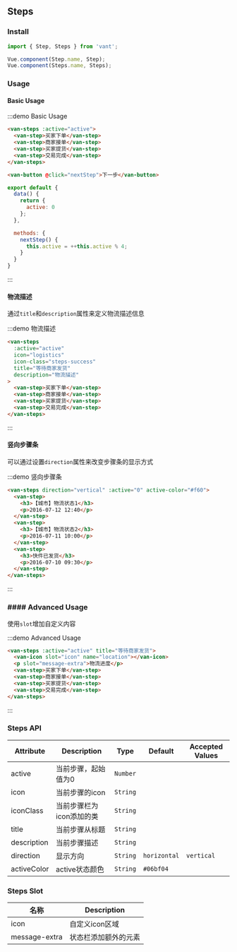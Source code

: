 <script>
export default {
  data() {
    return {
      active: 0
    };
  },

  methods: {
    nextStep() {
      this.active = ++this.active % 4;
    }
  }
}
</script>

## Steps

### Install
``` javascript
import { Step, Steps } from 'vant';

Vue.component(Step.name, Step);
Vue.component(Steps.name, Steps);
```

### Usage

#### Basic Usage

:::demo Basic Usage
```html
<van-steps :active="active">
  <van-step>买家下单</van-step>
  <van-step>商家接单</van-step>
  <van-step>买家提货</van-step>
  <van-step>交易完成</van-step>
</van-steps>

<van-button @click="nextStep">下一步</van-button>
```

```javascript
export default {
  data() {
    return {
      active: 0
    };
  },

  methods: {
    nextStep() {
      this.active = ++this.active % 4;
    }
  }
}
```
:::

#### 物流描述

通过`title`和`description`属性来定义物流描述信息

:::demo 物流描述
```html
<van-steps
  :active="active"
  icon="logistics"
  icon-class="steps-success"
  title="等待商家发货"
  description="物流描述"
>
  <van-step>买家下单</van-step>
  <van-step>商家接单</van-step>
  <van-step>买家提货</van-step>
  <van-step>交易完成</van-step>
</van-steps>
```
:::

#### 竖向步骤条

可以通过设置`direction`属性来改变步骤条的显示方式

:::demo 竖向步骤条
```html
<van-steps direction="vertical" :active="0" active-color="#f60">
  <van-step>
    <h3>【城市】物流状态1</h3>
    <p>2016-07-12 12:40</p>
  </van-step>
  <van-step>
    <h3>【城市】物流状态2</h3>
    <p>2016-07-11 10:00</p>
  </van-step>
  <van-step>
    <h3>快件已发货</h3>
    <p>2016-07-10 09:30</p>
  </van-step>
</van-steps>
```
:::

### #### Advanced Usage
使用`slot`增加自定义内容

:::demo Advanced Usage
```html
<van-steps :active="active" title="等待商家发货">
  <van-icon slot="icon" name="location"></van-icon>
  <p slot="message-extra">物流进度</p>
  <van-step>买家下单</van-step>
  <van-step>商家接单</van-step>
  <van-step>买家提货</van-step>
  <van-step>交易完成</van-step>  
</van-steps>
```
:::

### Steps API

| Attribute | Description | Type | Default | Accepted Values |
|-----------|-----------|-----------|-------------|-------------|
| active | 当前步骤，起始值为0 | `Number` | | |
| icon | 当前步骤的icon | `String` | | |
| iconClass | 当前步骤栏为icon添加的类 | `String` | | |
| title | 当前步骤从标题 | `String` | | |
| description | 当前步骤描述 | `String` | | |
| direction | 显示方向 | `String` | `horizontal` | `vertical` |
| activeColor | active状态颜色 | `String` | `#06bf04` | |

### Steps Slot

| 名称 | Description |
|-----------|-----------|
| icon | 自定义icon区域 |
| message-extra | 状态栏添加额外的元素 |
